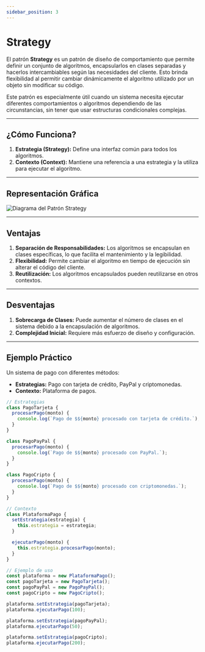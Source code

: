 ```yaml
---
sidebar_position: 3
---
```


# Strategy

El patrón **Strategy** es un patrón de diseño de comportamiento que permite definir un conjunto de algoritmos, encapsularlos en clases separadas y hacerlos intercambiables según las necesidades del cliente. Esto brinda flexibilidad al permitir cambiar dinámicamente el algoritmo utilizado por un objeto sin modificar su código.

Este patrón es especialmente útil cuando un sistema necesita ejecutar diferentes comportamientos o algoritmos dependiendo de las circunstancias, sin tener que usar estructuras condicionales complejas.

---

## ¿Cómo Funciona?

1. **Estrategia (Strategy):** Define una interfaz común para todos los algoritmos.
2. **Contexto (Context):** Mantiene una referencia a una estrategia y la utiliza para ejecutar el algoritmo.

---

## Representación Gráfica

![Diagrama del Patrón Strategy](https://thepowerups-learning.com/wp-content/uploads/2021/03/Strategy.jpg)

---

## Ventajas

1. **Separación de Responsabilidades:** Los algoritmos se encapsulan en clases específicas, lo que facilita el mantenimiento y la legibilidad.
2. **Flexibilidad:** Permite cambiar el algoritmo en tiempo de ejecución sin alterar el código del cliente.
3. **Reutilización:** Los algoritmos encapsulados pueden reutilizarse en otros contextos.

---

## Desventajas

1. **Sobrecarga de Clases:** Puede aumentar el número de clases en el sistema debido a la encapsulación de algoritmos.
2. **Complejidad Inicial:** Requiere más esfuerzo de diseño y configuración.

---

## Ejemplo Práctico

Un sistema de pago con diferentes métodos:

- **Estrategias:** Pago con tarjeta de crédito, PayPal y criptomonedas.
- **Contexto:** Plataforma de pagos.

```javascript
// Estrategias
class PagoTarjeta {
  procesarPago(monto) {
    console.log(`Pago de $${monto} procesado con tarjeta de crédito.`);
  }
}

class PagoPayPal {
  procesarPago(monto) {
    console.log(`Pago de $${monto} procesado con PayPal.`);
  }
}

class PagoCripto {
  procesarPago(monto) {
    console.log(`Pago de $${monto} procesado con criptomonedas.`);
  }
}

// Contexto
class PlataformaPago {
  setEstrategia(estrategia) {
    this.estrategia = estrategia;
  }

  ejecutarPago(monto) {
    this.estrategia.procesarPago(monto);
  }
}

// Ejemplo de uso
const plataforma = new PlataformaPago();
const pagoTarjeta = new PagoTarjeta();
const pagoPayPal = new PagoPayPal();
const pagoCripto = new PagoCripto();

plataforma.setEstrategia(pagoTarjeta);
plataforma.ejecutarPago(100);

plataforma.setEstrategia(pagoPayPal);
plataforma.ejecutarPago(50);

plataforma.setEstrategia(pagoCripto);
plataforma.ejecutarPago(200);
